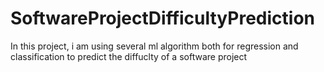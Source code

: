 # SoftwareProjectDifficultyPrediction
In this project, i am using several ml algorithm both for regression and classification to predict the diffuclty of a software project 
